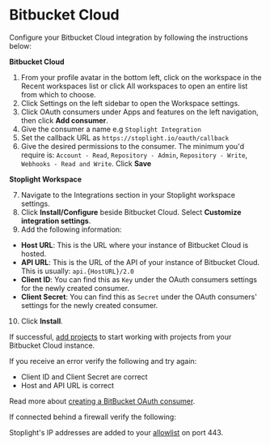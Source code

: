 # Bitbucket Cloud

Configure your Bitbucket Cloud integration by following the instructions below:

**Bitbucket Cloud**

1. From your profile avatar in the bottom left, click on the workspace in the Recent workspaces list or click All workspaces to open an entire list from which to choose.
2. Click Settings on the left sidebar to open the Workspace settings.
3. Click OAuth consumers under Apps and features on the left navigation, then click **Add consumer**.
4. Give the consumer a name e.g `Stoplight Integration`
5. Set the callback URL as `https://stoplight.io/oauth/callback`
6. Give the desired permissions to the consumer. The minimum you'd require is: `Account - Read`, `Repository - Admin`, `Repository - Write`, `Webhooks - Read and Write`. Click **Save**

**Stoplight Workspace**

7. Navigate to the Integrations section in your Stoplight workspace settings. 
8. Click **Install/Configure** beside Bitbucket Cloud. Select **Customize integration settings**. 
9. Add the following information:
 - **Host URL**: This is the URL where your instance of Bitbucket Cloud is hosted.
 - **API URL**: This is the URL of the API of your instance of Bitbucket Cloud. This is usually: `api.{HostURL}/2.0`
 - **Client ID**: You can find this as `Key` under the OAuth consumers settings for the newly created consumer. 
 - **Client Secret**: You can find this as `Secret` under the OAuth consumers' settings for the newly created consumer. 
10. Click **Install**. 

If successful, [add projects](../b.adding-projects.md) to start working with projects from your Bitbucket Cloud instance.

If you receive an error verify the following and try again:

- Client ID and Client Secret are correct
- Host and API URL is correct

Read more about [creating a BitBucket OAuth consumer](https://support.atlassian.com/bitbucket-cloud/docs/integrate-another-application-through-oauth/).

If connected behind a firewall verify the following:

Stoplight's IP addresses are added to your [allowlist](../h.allowlisting-ips.md) on port 443. 
